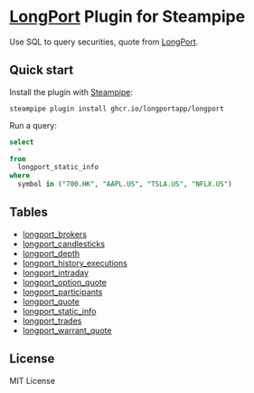 # [LongPort](https://open.longportapp.com) Plugin for Steampipe

Use SQL to query securities, quote from [LongPort](https://open.longportapp.com).

## Quick start

Install the plugin with [Steampipe](https://steampipe.io):

```shell
steampipe plugin install ghcr.io/longportapp/longport
```

Run a query:

```sql
select
  *
from
  longport_static_info
where
  symbol in ("700.HK", "AAPL.US", "TSLA.US", "NFLX.US")
```

## Tables

- [longport_brokers](./docs/tables/longport_brokers.md)
- [longport_candlesticks](./docs/tables/longport_candlesticks.md)
- [longport_depth](./docs/tables/longport_depth.md)
- [longport_history_executions](./docs/tables/longport_history_executions.md)
- [longport_intraday](./docs/tables/longport_intraday.md)
- [longport_option_quote](./docs/tables/longport_option_quote.md)
- [longport_participants](./docs/tables/longport_participants.md)
- [longport_quote](./docs/tables/longport_quote.md)
- [longport_static_info](./docs/tables/longport_static_info.md)
- [longport_trades](./docs/tables/longport_trades.md)
- [longport_warrant_quote](./docs/tables/longport_warrant_quote.md)

## License

MIT License
